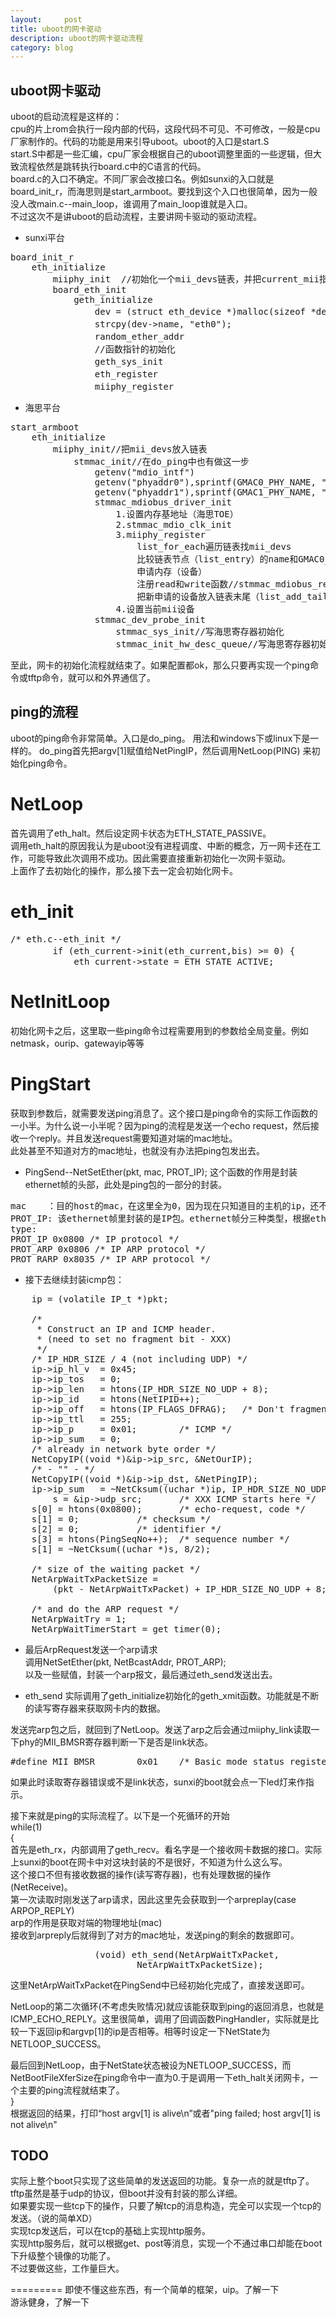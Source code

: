 ```yaml
---
layout:     post
title: uboot的网卡驱动
description: uboot的网卡驱动流程
category: blog
---
```

## uboot网卡驱动 ##

uboot的启动流程是这样的：  
cpu的片上rom会执行一段内部的代码，这段代码不可见、不可修改，一般是cpu厂家制作的。代码的功能是用来引导uboot。uboot的入口是start.S   
start.S中都是一些汇编，cpu厂家会根据自己的uboot调整里面的一些逻辑，但大致流程依然是跳转执行board.c中的C语言的代码。  
board.c的入口不确定。不同厂家会改接口名。例如sunxi的入口就是board_init_r，而海思则是start_armboot。要找到这个入口也很简单，因为一般没人改main.c--main_loop，谁调用了main_loop谁就是入口。  
不过这次不是讲uboot的启动流程，主要讲网卡驱动的驱动流程。  
+ sunxi平台
<pre>
board_init_r
	eth_initialize
		miiphy_init  //初始化一个mii_devs链表，并把current_mii指向NULL
		board_eth_init
			geth_initialize
				dev = (struct eth_device *)malloc(sizeof *dev);		//申请一个eth设备
				strcpy(dev->name, "eth0");							//命名为eth0
				random_ether_addr									//这个很有意思，随机产生一个mac地址
				//函数指针的初始化
				geth_sys_init										//sunxi平台会根据配置文件来初始化一些寄存器。
				eth_register										//注册一个eth。实际就是设定网卡结构体的状态等等。
				miiphy_register										//将mdio的操作注册进这个网卡结构体
</pre>




+ 海思平台
<pre>
start_armboot
	eth_initialize
		miiphy_init//把mii_devs放入链表
			stmmac_init//在do_ping中也有做这一步
				getenv("mdio_intf")
				getenv("phyaddr0"),sprintf(GMAC0_PHY_NAME, "mdio0");
				getenv("phyaddr1"),sprintf(GMAC1_PHY_NAME, "mdio1");
				stmmac_mdiobus_driver_init
					1.设置内存基地址（海思TOE）
					2.stmmac_mdio_clk_init
					3.miiphy_register
						list_for_each遍历链表找mii_devs
						比较链表节点（list_entry）的name和GMAC0_PHY_NAME是否相等，相等说明已注册，否则就未注册
						申请内存（设备）
						注册read和write函数//stmmac_mdiobus_read，stmmac_mdiobus_write
						把新申请的设备放入链表末尾（list_add_tail）
					4.设置当前mii设备
				stmmac_dev_probe_init
					stmmac_sys_init//写海思寄存器初始化
					stmmac_init_hw_desc_queue//写海思寄存器初始化
</pre>


至此，网卡的初始化流程就结束了。如果配置都ok，那么只要再实现一个ping命令或tftp命令，就可以和外界通信了。



## ping的流程 ##
uboot的ping命令非常简单。入口是do_ping。
用法和windows下或linux下是一样的。
do_ping首先把argv[1]赋值给NetPingIP，然后调用NetLoop(PING) 来初始化ping命令。

# NetLoop #
首先调用了eth_halt。然后设定网卡状态为ETH_STATE_PASSIVE。  
调用eth_halt的原因我认为是uboot没有进程调度、中断的概念，万一网卡还在工作，可能导致此次调用不成功。因此需要直接重新初始化一次网卡驱动。  
上面作了去初始化的操作，那么接下去一定会初始化网卡。

# eth_init #
<pre>
/* eth.c--eth_init */
		if (eth_current->init(eth_current,bis) >= 0) {		//实际调用geth_init
			eth_current->state = ETH_STATE_ACTIVE;
</pre>


# NetInitLoop #
初始化网卡之后，这里取一些ping命令过程需要用到的参数给全局变量。例如netmask，ourip、gatewayip等等

# PingStart #
获取到参数后，就需要发送ping消息了。这个接口是ping命令的实际工作函数的一小半。为什么说一小半呢？因为ping的流程是发送一个echo request，然后接收一个reply。并且发送request需要知道对端的mac地址。  
此处甚至不知道对方的mac地址，也就没有办法把ping包发出去。  

+ PingSend--NetSetEther(pkt, mac, PROT_IP);
这个函数的作用是封装ethernet帧的头部，此处是ping包的一部分的封装。  
<pre>
mac    ：目的host的mac，在这里全为0，因为现在只知道目的主机的ip，还不知道mac
PROT_IP: 该ethernet帧里封装的是IP包。ethernet帧分三种类型，根据ethernet的type来判断是哪种类型。
type:
PROT_IP 0x0800 /* IP protocol */
PROT_ARP 0x0806 /* IP ARP protocol */
PROT_RARP 0x8035 /* IP ARP protocol */
</pre>

+ 接下去继续封装icmp包：  
<pre>
	ip = (volatile IP_t *)pkt;

	/*
	 * Construct an IP and ICMP header.
	 * (need to set no fragment bit - XXX)
	 */
	/* IP_HDR_SIZE / 4 (not including UDP) */
	ip->ip_hl_v  = 0x45;
	ip->ip_tos   = 0;
	ip->ip_len   = htons(IP_HDR_SIZE_NO_UDP + 8);
	ip->ip_id    = htons(NetIPID++);
	ip->ip_off   = htons(IP_FLAGS_DFRAG);	/* Don't fragment */
	ip->ip_ttl   = 255;
	ip->ip_p     = 0x01;		/* ICMP */
	ip->ip_sum   = 0;
	/* already in network byte order */
	NetCopyIP((void *)&ip->ip_src, &NetOurIP);
	/* - "" - */
	NetCopyIP((void *)&ip->ip_dst, &NetPingIP);
	ip->ip_sum   = ~NetCksum((uchar *)ip, IP_HDR_SIZE_NO_UDP / 2);
		s = &ip->udp_src;		/* XXX ICMP starts here */
	s[0] = htons(0x0800);		/* echo-request, code */
	s[1] = 0;			/* checksum */
	s[2] = 0;			/* identifier */
	s[3] = htons(PingSeqNo++);	/* sequence number */
	s[1] = ~NetCksum((uchar *)s, 8/2);

	/* size of the waiting packet */
	NetArpWaitTxPacketSize =
		(pkt - NetArpWaitTxPacket) + IP_HDR_SIZE_NO_UDP + 8;

	/* and do the ARP request */
	NetArpWaitTry = 1;
	NetArpWaitTimerStart = get_timer(0);
</pre>

+ 最后ArpRequest发送一个arp请求  
调用NetSetEther(pkt, NetBcastAddr, PROT_ARP);  
以及一些赋值，封装一个arp报文，最后通过eth_send发送出去。  

+ eth_send
实际调用了geth_initialize初始化的geth_xmit函数。功能就是不断的读写寄存器来获取网卡内的数据。    



发送完arp包之后，就回到了NetLoop。发送了arp之后会通过miiphy_link读取一下phy的MII_BMSR寄存器判断一下是否是link状态。  
<pre>
#define MII_BMSR	    0x01	/* Basic mode status register  */
</pre>
如果此时读取寄存器错误或不是link状态，sunxi的boot就会点一下led灯来作指示。  


接下来就是ping的实际流程了。以下是一个死循环的开始  
while(1)  
{  
首先是eth_rx，内部调用了geth_recv。看名字是一个接收网卡数据的接口。实际上sunxi的boot在网卡中对这块封装的不是很好，不知道为什么这么写。  
这个接口不但有接收数据的操作(读写寄存器)，也有处理数据的操作(NetReceive)。  
第一次读取时刚发送了arp请求，因此这里先会获取到一个arpreplay(case ARPOP_REPLY)  
arp的作用是获取对端的物理地址(mac)  
接收到arpreply后就得到了对方的mac地址，发送ping的剩余的数据即可。  
<pre>
				(void) eth_send(NetArpWaitTxPacket,
						NetArpWaitTxPacketSize);
</pre>
这里NetArpWaitTxPacket在PingSend中已经初始化完成了，直接发送即可。  

NetLoop的第二次循环(不考虑失败情况)就应该能获取到ping的返回消息，也就是ICMP_ECHO_REPLY。这里很简单，调用了回调函数PingHandler，实际就是比较一下返回ip和argvp[1]的ip是否相等。相等时设定一下NetState为NETLOOP_SUCCESS。  

最后回到NetLoop，由于NetState状态被设为NETLOOP_SUCCESS，而NetBootFileXferSize在ping命令中一直为0.于是调用一下eth_halt关闭网卡，一个主要的ping流程就结束了。  
}  
根据返回的结果，打印“host argv[1] is alive\n”或者"ping failed; host argv[1] is not alive\n"  


## TODO ##
实际上整个boot只实现了这些简单的发送返回的功能。复杂一点的就是tftp了。tftp虽然是基于udp的协议，但boot并没有封装的那么详细。  
如果要实现一些tcp下的操作，只要了解tcp的消息构造，完全可以实现一个tcp的发送。（说的简单XD）  
实现tcp发送后，可以在tcp的基础上实现http服务。  
实现http服务后，就可以根据get、post等消息，实现一个不通过串口却能在boot下升级整个镜像的功能了。  
不过要做这些，工作量巨大。  





=========
即使不懂这些东西，有一个简单的框架，uip。了解一下  
游泳健身，了解一下  
